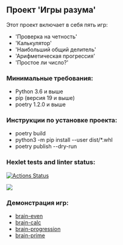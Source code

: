 ## Проект 'Игры разума'
Этот проект включает в себя пять игр:
- 'Проверка на четность'
- 'Калькулятор'
- 'Наибольший общий делитель'
- 'Арифметическая прогрессия'
- 'Простое ли число?'
### Минимальные требования:
- Python 3.6 и выше
- pip (версия 19 и выше)
- poetry 1.2.0 и выше
### Инструкции по установке проекта:
- poetry build
- python3 -m pip install --user dist/*.whl
- poetry publish --dry-run


### Hexlet tests and linter status:
[![Actions Status](https://github.com/Rudich1988/python-project-49/workflows/hexlet-check/badge.svg)](https://github.com/Rudich1988/python-project-49/actions)

<a href="https://codeclimate.com/github/Rudich1988/python-project-49/maintainability"><img src="https://api.codeclimate.com/v1/badges/8ada66fb5d59f4b10299/maintainability" /></a>


### Демонстрация игр:
- [brain-even](https://asciinema.org/a/BCI4zM85guggJh5kqpFobVtv5)
- [brain-calc](https://asciinema.org/a/GlxEJgNv2QMsSuQ7SvV8vrtfn)
- [brain-progression](https://asciinema.org/a/ymhixwVh19itPPUhs863BWjDC)
- [brain-prime](https://asciinema.org/a/nVASaflagCUbqTCadBDHVRH1e)